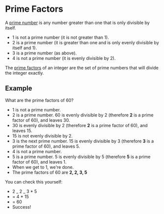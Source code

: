 # Prime Factors

A [prime number](https://en.wikipedia.org/wiki/Prime_number) is any number greater than one that is only divisible by itself.

- 1 is not a prime number (it is not greater than 1).
- 2 is a prime number (it is greater than one and is only evenly divisible by itself and 1).
- 3 is a prime number (as above).
- 4 is not a prime number (it is evenly divisible by 2).

The [prime factors](https://en.wikipedia.org/wiki/Prime_factor) of an integer are the set of prime numbers that will divide the integer exactly.

## Example

What are the prime factors of 60?

- 1 is not a prime number.
- 2 is a prime number. 60 is evenly divisible by 2 (therefore **2** is a prime factor of 60), and leaves 30.
- 30 is evenly divisible by 2 (therefore **2** is a prime factor of 60), and leaves 15.
- 15 is not evenly divisible by 2.
- 3 is the next prime number. 15 is evenly divisible by 3 (therefore **3** is a prime factor of 60), and leaves 5.
- 4 is not a prime number.
- 5 is a prime number. 5 is evenly divisible by 5 (therefore **5** is a prime factor of 60), and leaves 1.
- When we get to 1, we're done.
- The prime factors of 60 are **2, 2, 3, 5**

You can check this yourself:

- 2 _ 2 _ 3 \* 5
- = 4 \* 15
- = 60
- Success!
